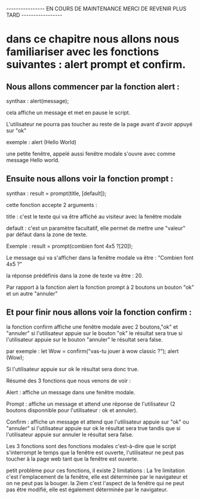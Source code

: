  ----------------  EN COURS DE MAINTENANCE MERCI DE REVENIR PLUS TARD -----------------


# dans ce chapitre nous allons nous familiariser avec les fonctions suivantes : alert prompt et confirm.

## Nous allons commencer par la fonction alert :

synthax : alert(message);

cela affiche un message et met en pause le script.

L'utilisateur ne pourra pas toucher au reste de la page avant d'avoir appuyé sur "ok" 

exemple : alert (Hello World) 

une petite fenêtre, appelé aussi fenêtre modale s'ouvre avec comme message Hello world.




## Ensuite nous allons voir la fonction prompt :

synthax : result = prompt(title, [default]);

cette fonction accepte 2 arguments :

title : c'est le texte qui va être affiché au visiteur avec la fenêtre modale 

default : c'est un paramètre facultatif, elle permet de mettre une "valeur" par défaut dans la zone de texte.

Exemple : result = prompt(combien font 4x5 ?[20]);

Le message qui va s'afficher dans la fenêtre modale va être : "Combien font 4x5 ?" 

la réponse prédéfinis dans la zone de texte va être : 20. 

Par rapport à la fonction alert la fonction prompt à 2 boutons un bouton "ok" et un autre "annuler" 


## Et pour finir nous allons voir la fonction confirm :

la fonction confirm affiche une fenêtre modale avec 2 boutons,"ok" et "annuler" si l'utilisateur appuie sur le bouton "ok" le résultat sera true si l'utilisateur appuie sur le bouton "annuler" le résultat sera false.

par exemple : let Wow = confirm("vas-tu jouer à wow classic ?");
alert (Wow); 

Si l'utilisateur appuie sur ok le résultat sera donc true.


Résumé des 3 fonctions que nous venons de voir :

Alert : affiche un message dans une fenêtre modale.

Prompt : affiche un message et attend une réponse de l'utilisateur (2 boutons disponnible pour l'utilisateur : ok et annuler).

Confirm : affiche un message et attend que l'utilisateur appuie sur "ok" ou "annuler" si l'utilisateur appuie sur ok le résultat sera true tandis que si l'utilisateur appuie sur annuler le résultat sera false.

Les 3 fonctions sont des fonctions modales c'est-à-dire que le script s'interrompt le temps que la fenêtre est ouverte, l'utilisateur ne peut pas toucher à la page web tant que la fenêtre est ouverte.

petit problème pour ces fonctions, il existe 2 limitations :
La 1re limitation c'est l'emplacement de la fenêtre, elle est déterminée par le navigateur et on ne peut pas la bouger.
la 2iem c'est l'aspect de la fenêtre qui ne peut pas être modifié, elle est également déterminée par le navigateur.
